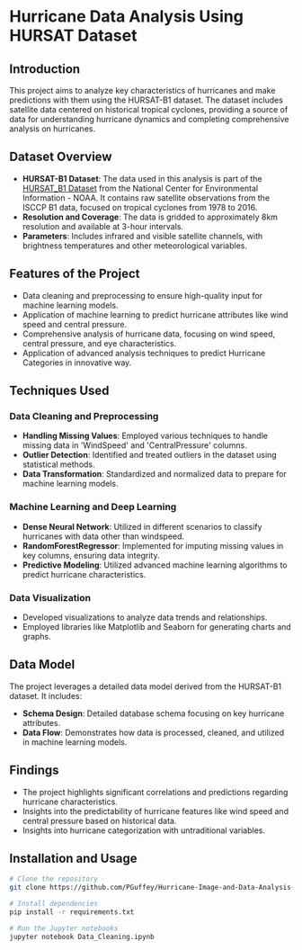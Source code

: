 # Hurricane Data Analysis Using HURSAT Dataset

## Introduction

This project aims to analyze key characteristics of hurricanes and make predictions with them using the HURSAT-B1 dataset. The dataset includes satellite data centered on historical tropical cyclones, providing a source of data for understanding hurricane dynamics and completing comprehensive analysis on hurricanes.

## Dataset Overview

- **HURSAT-B1 Dataset**: The data used in this analysis is part of the [HURSAT_B1 Dataset](https://www.ncei.noaa.gov/products/hurricane-satellite-data) from the National Center for Environmental Information - NOAA. It contains raw satellite observations from the ISCCP B1 data, focused on tropical cyclones from 1978 to 2016. 
- **Resolution and Coverage**: The data is gridded to approximately 8km resolution and available at 3-hour intervals.
- **Parameters**: Includes infrared and visible satellite channels, with brightness temperatures and other meteorological variables.

## Features of the Project

- Data cleaning and preprocessing to ensure high-quality input for machine learning models.
- Application of machine learning to predict hurricane attributes like wind speed and central pressure.
- Comprehensive analysis of hurricane data, focusing on wind speed, central pressure, and eye characteristics.
- Application of advanced analysis techniques to predict Hurricane Categories in innovative way.

## Techniques Used

### Data Cleaning and Preprocessing

- **Handling Missing Values**: Employed various techniques to handle missing data in 'WindSpeed' and 'CentralPressure' columns.
- **Outlier Detection**: Identified and treated outliers in the dataset using statistical methods.
- **Data Transformation**: Standardized and normalized data to prepare for machine learning models.

### Machine Learning and Deep Learning

- **Dense Neural Network**: Utilized in different scenarios to classify hurricanes with data other than windspeed.
- **RandomForestRegressor**: Implemented for imputing missing values in key columns, ensuring data integrity.
- **Predictive Modeling**: Utilized advanced machine learning algorithms to predict hurricane characteristics.

### Data Visualization

- Developed visualizations to analyze data trends and relationships.
- Employed libraries like Matplotlib and Seaborn for generating charts and graphs.

## Data Model

The project leverages a detailed data model derived from the HURSAT-B1 dataset. It includes:

- **Schema Design**: Detailed database schema focusing on key hurricane attributes.
- **Data Flow**: Demonstrates how data is processed, cleaned, and utilized in machine learning models.

## Findings

- The project highlights significant correlations and predictions regarding hurricane characteristics.
- Insights into the predictability of hurricane features like wind speed and central pressure based on historical data.
- Insights into hurricane categorization with untraditional variables.

## Installation and Usage

```bash
# Clone the repository
git clone https://github.com/PGuffey/Hurricane-Image-and-Data-Analysis-HURSAT-Data-.git

# Install dependencies
pip install -r requirements.txt

# Run the Jupyter notebooks
jupyter notebook Data_Cleaning.ipynb
